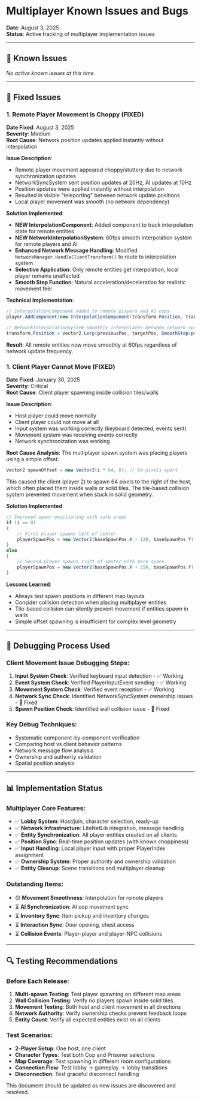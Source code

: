 # Multiplayer Known Issues and Bugs

**Date**: August 3, 2025  
**Status**: Active tracking of multiplayer implementation issues

---

## 🐛 Known Issues

*No active known issues at this time.*

---

## 🔧 Fixed Issues

### 1. Remote Player Movement is Choppy (FIXED)
**Date Fixed**: August 3, 2025  
**Severity**: Medium  
**Root Cause**: Network position updates applied instantly without interpolation

**Issue Description**:
- Remote player movement appeared choppy/stuttery due to network synchronization updates
- NetworkSyncSystem sent position updates at 20Hz, AI updates at 10Hz
- Position updates were applied instantly without interpolation
- Resulted in visible "teleporting" between network update positions
- Local player movement was smooth (no network dependency)

**Solution Implemented**:
- **NEW InterpolationComponent**: Added component to track interpolation state for remote entities
- **NEW NetworkInterpolationSystem**: 60fps smooth interpolation system for remote players and AI
- **Enhanced Network Message Handling**: Modified `NetworkManager.HandleClientTransform()` to route to interpolation system
- **Selective Application**: Only remote entities get interpolation, local player remains unaffected
- **Smooth Step Function**: Natural acceleration/deceleration for realistic movement feel

**Technical Implementation**:
```csharp
// InterpolationComponent added to remote players and AI cops
player.AddComponent(new InterpolationComponent(transform.Position, transform.Rotation, 1.0 / 20.0));

// NetworkInterpolationSystem smoothly interpolates between network updates
transform.Position = Vector2.Lerp(previousPos, targetPos, SmoothStep(progress));
```

**Result**: All remote entities now move smoothly at 60fps regardless of network update frequency.

### 1. Client Player Cannot Move (FIXED)
**Date Fixed**: January 30, 2025  
**Severity**: Critical  
**Root Cause**: Client player spawning inside collision tiles/walls

**Issue Description**:
- Host player could move normally
- Client player could not move at all
- Input system was working correctly (keyboard detected, events sent)
- Movement system was receiving events correctly
- Network synchronization was working

**Root Cause Analysis**:
The multiplayer spawn system was placing players using a simple offset:
```csharp
Vector2 spawnOffset = new Vector2(i * 64, 0); // 64 pixels apart
```

This caused the client (player 2) to spawn 64 pixels to the right of the host, which often placed them inside walls or solid tiles. The tile-based collision system prevented movement when stuck in solid geometry.

**Solution Implemented**:
```csharp
// Improved spawn positioning with safe areas
if (i == 0)
{
    // First player spawns left of center  
    playerSpawnPos = new Vector2(baseSpawnPos.X - 128, baseSpawnPos.Y);
}
else  
{
    // Second player spawns right of center with more space
    playerSpawnPos = new Vector2(baseSpawnPos.X + 250, baseSpawnPos.Y);
}
```

**Lessons Learned**:
- Always test spawn positions in different map layouts
- Consider collision detection when placing multiplayer entities
- Tile-based collision can silently prevent movement if entities spawn in walls
- Simple offset spawning is insufficient for complex level geometry

---

## 🧪 Debugging Process Used

### Client Movement Issue Debugging Steps:
1. **Input System Check**: Verified keyboard input detection - ✅ Working
2. **Event System Check**: Verified PlayerInputEvent sending - ✅ Working  
3. **Movement System Check**: Verified event reception - ✅ Working
4. **Network Sync Check**: Identified NetworkSyncSystem ownership issues - 🔧 Fixed
5. **Spawn Position Check**: Identified wall collision issue - 🔧 Fixed

### Key Debug Techniques:
- Systematic component-by-component verification
- Comparing host vs client behavior patterns
- Network message flow analysis
- Ownership and authority validation
- Spatial position analysis

---

## 📊 Implementation Status

### Multiplayer Core Features:
- ✅ **Lobby System**: Host/join, character selection, ready-up
- ✅ **Network Infrastructure**: LiteNetLib integration, message handling
- ✅ **Entity Synchronization**: All player entities created on all clients
- ✅ **Position Sync**: Real-time position updates (with known choppiness)
- ✅ **Input Handling**: Local player input with proper PlayerIndex assignment
- ✅ **Ownership System**: Proper authority and ownership validation
- ✅ **Entity Cleanup**: Scene transitions and multiplayer cleanup

### Outstanding Items:
- 🟡 **Movement Smoothness**: Interpolation for remote players
- ⏳ **AI Synchronization**: AI cop movement sync
- ⏳ **Inventory Sync**: Item pickup and inventory changes
- ⏳ **Interaction Sync**: Door opening, chest access
- ⏳ **Collision Events**: Player-player and player-NPC collisions

---

## 🔍 Testing Recommendations

### Before Each Release:
1. **Multi-spawn Testing**: Test player spawning on different map areas
2. **Wall Collision Testing**: Verify no players spawn inside solid tiles
3. **Movement Testing**: Both host and client movement in all directions
4. **Network Authority**: Verify ownership checks prevent feedback loops
5. **Entity Count**: Verify all expected entities exist on all clients

### Test Scenarios:
- **2-Player Setup**: One host, one client
- **Character Types**: Test both Cop and Prisoner selections
- **Map Coverage**: Test spawning in different room configurations
- **Connection Flow**: Test lobby → gameplay → lobby transitions
- **Disconnection**: Test graceful disconnect handling

This document should be updated as new issues are discovered and resolved.